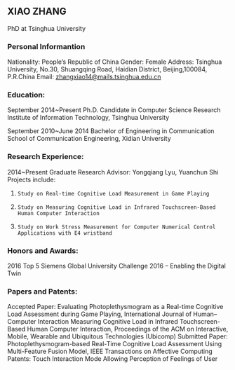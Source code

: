 ## XIAO ZHANG

PhD at Tsinghua University


### Personal Informantion
Nationality: People’s Republic of China
Gender: Female
Address: Tsinghua University, No.30, Shuangqing Road, Haidian District, Beijing,100084, P.R.China
Email: zhangxiao14@mails.tsinghua.edu.cn

### Education:                                                                                  
September 2014~Present   Ph.D. Candidate in Computer Science 
    Research Institute of Information Technology, Tsinghua University
    
September 2010~June 2014   Bachelor of Engineering in Communication
    School of Communication Engineering, Xidian University
    
### Research Experience:                                                                          
2014~Present  Graduate Research
       Advisor: Yongqiang Lyu, Yuanchun Shi
       Projects include:
1.     Study on Real-time Cognitive Load Measurement in Game Playing 
2.     Study on Measuring Cognitive Load in Infrared Touchscreen-Based Human Computer Interaction 
3.     Study on Work Stress Measurement for Computer Numerical Control Applications with E4 wristband

### Honors and Awards:                                                                                 
2016   Top 5 
      Siemens Global University Challenge 2016 – Enabling the Digital Twin 

### Papers and Patents:                                                                                           
Accepted Paper:
       Evaluating Photoplethysmogram as a Real-time Cognitive Load Assessment during Game Playing, International Journal of Human–Computer Interaction
       Measuring Cognitive Load in Infrared Touchscreen-Based Human Computer Interaction, Proceedings of the ACM on Interactive, Mobile, Wearable and Ubiquitous Technologies (Ubicomp)
Submitted Paper:
        Photoplethysmogram-based Real-Time Cognitive Load Assessment Using Multi-Feature Fusion Model, IEEE Transactions on Affective Computing
Patents:
 Touch Interaction Mode Allowing Perception of Feelings of User


